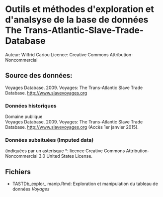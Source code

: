 # Outils et méthodes d'exploration et d'analsyse de la base de données The Trans-Atlantic-Slave-Trade-Database 

Auteur: Wilfrid Cariou
Licence: Creative Commons Attribution-Noncommercial 

## Source des données: 

Voyages Database. 2009. Voyages: The Trans-Atlantic Slave Trade Database. http://www.slavevoyages.org 

### Données historiques  
Domaine publique 	
Voyages Database. 2009. Voyages: The Trans-Atlantic Slave Trade Database. http://www.slavevoyages.org (Accès 1er janvier 2015).

### Données subsituées (Imputed data)
(indiquées par un asterisque *:  licence Creative Commons Attribution-Noncommercial 3.0 United States License.


## Fichiers
* TASTDb_explor_ manip.Rmd: Exploration et manipulation du tableau de données *Voyages*
